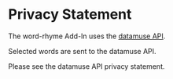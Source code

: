 # Privacy Statement

The word-rhyme Add-In uses the [datamuse API](http://www.datamuse.com/api/).

Selected words are sent to the datamuse API.

Please see the datamuse API privacy statement.

